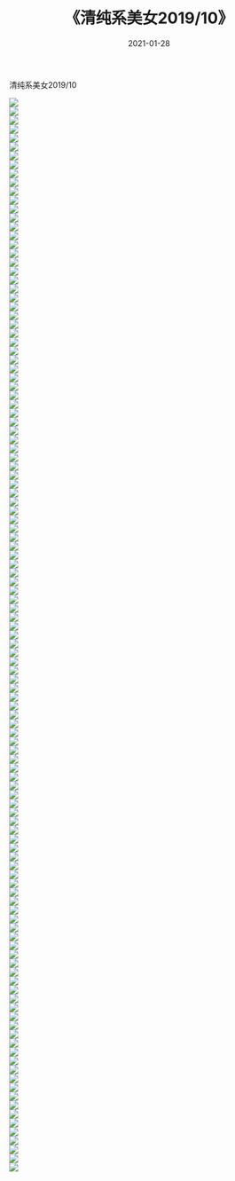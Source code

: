 ﻿---
layout: post
title:  《清纯系美女2019/10》
date:   2021-01-28
img: http://img.660000.xyz/Sharelink/清纯系美女/2019/10/000.jpg
categories: [美女, 清纯, 唯美]
---

清纯系美女2019/10

 ![](http://img.660000.xyz/Sharelink/清纯系美女/2019/10/001.jpeg) <br>![](http://img.660000.xyz/Sharelink/清纯系美女/2019/10/002.jpeg) <br>![](http://img.660000.xyz/Sharelink/清纯系美女/2019/10/003.jpeg) <br>![](http://img.660000.xyz/Sharelink/清纯系美女/2019/10/004.jpeg) <br>![](http://img.660000.xyz/Sharelink/清纯系美女/2019/10/005.jpeg) <br>![](http://img.660000.xyz/Sharelink/清纯系美女/2019/10/006.jpeg) <br>![](http://img.660000.xyz/Sharelink/清纯系美女/2019/10/007.jpeg) <br>![](http://img.660000.xyz/Sharelink/清纯系美女/2019/10/008.jpeg) <br>![](http://img.660000.xyz/Sharelink/清纯系美女/2019/10/009.jpeg) <br>![](http://img.660000.xyz/Sharelink/清纯系美女/2019/10/010.jpeg) <br>![](http://img.660000.xyz/Sharelink/清纯系美女/2019/10/011.jpeg) <br>![](http://img.660000.xyz/Sharelink/清纯系美女/2019/10/012.jpeg) <br>![](http://img.660000.xyz/Sharelink/清纯系美女/2019/10/013.jpeg) <br>![](http://img.660000.xyz/Sharelink/清纯系美女/2019/10/014.jpeg) <br>![](http://img.660000.xyz/Sharelink/清纯系美女/2019/10/015.jpeg) <br>![](http://img.660000.xyz/Sharelink/清纯系美女/2019/10/016.jpeg) <br>![](http://img.660000.xyz/Sharelink/清纯系美女/2019/10/017.jpeg) <br>![](http://img.660000.xyz/Sharelink/清纯系美女/2019/10/018.jpeg) <br>![](http://img.660000.xyz/Sharelink/清纯系美女/2019/10/019.jpeg) <br>![](http://img.660000.xyz/Sharelink/清纯系美女/2019/10/020.jpeg) <br>![](http://img.660000.xyz/Sharelink/清纯系美女/2019/10/021.jpeg) <br>![](http://img.660000.xyz/Sharelink/清纯系美女/2019/10/022.jpeg) <br>![](http://img.660000.xyz/Sharelink/清纯系美女/2019/10/023.jpeg) <br>![](http://img.660000.xyz/Sharelink/清纯系美女/2019/10/024.jpeg) <br>![](http://img.660000.xyz/Sharelink/清纯系美女/2019/10/025.jpeg) <br>![](http://img.660000.xyz/Sharelink/清纯系美女/2019/10/026.jpeg) <br>![](http://img.660000.xyz/Sharelink/清纯系美女/2019/10/027.jpeg) <br>![](http://img.660000.xyz/Sharelink/清纯系美女/2019/10/028.jpeg) <br>![](http://img.660000.xyz/Sharelink/清纯系美女/2019/10/029.jpeg) <br>![](http://img.660000.xyz/Sharelink/清纯系美女/2019/10/030.jpeg) <br>![](http://img.660000.xyz/Sharelink/清纯系美女/2019/10/031.jpeg) <br>![](http://img.660000.xyz/Sharelink/清纯系美女/2019/10/032.jpeg) <br>![](http://img.660000.xyz/Sharelink/清纯系美女/2019/10/033.jpeg) <br>![](http://img.660000.xyz/Sharelink/清纯系美女/2019/10/034.jpeg) <br>![](http://img.660000.xyz/Sharelink/清纯系美女/2019/10/035.jpeg) <br>![](http://img.660000.xyz/Sharelink/清纯系美女/2019/10/036.jpeg) <br>![](http://img.660000.xyz/Sharelink/清纯系美女/2019/10/037.jpeg) <br>![](http://img.660000.xyz/Sharelink/清纯系美女/2019/10/038.jpeg) <br>![](http://img.660000.xyz/Sharelink/清纯系美女/2019/10/039.jpeg) <br>![](http://img.660000.xyz/Sharelink/清纯系美女/2019/10/040.jpeg) <br>![](http://img.660000.xyz/Sharelink/清纯系美女/2019/10/041.jpeg) <br>![](http://img.660000.xyz/Sharelink/清纯系美女/2019/10/042.jpeg) <br>![](http://img.660000.xyz/Sharelink/清纯系美女/2019/10/043.jpeg) <br>![](http://img.660000.xyz/Sharelink/清纯系美女/2019/10/044.jpeg) <br>![](http://img.660000.xyz/Sharelink/清纯系美女/2019/10/045.jpeg) <br>![](http://img.660000.xyz/Sharelink/清纯系美女/2019/10/046.jpeg) <br>![](http://img.660000.xyz/Sharelink/清纯系美女/2019/10/047.jpeg) <br>![](http://img.660000.xyz/Sharelink/清纯系美女/2019/10/048.jpeg) <br>![](http://img.660000.xyz/Sharelink/清纯系美女/2019/10/049.jpeg) <br>![](http://img.660000.xyz/Sharelink/清纯系美女/2019/10/050.jpeg) <br>![](http://img.660000.xyz/Sharelink/清纯系美女/2019/10/051.jpeg) <br>![](http://img.660000.xyz/Sharelink/清纯系美女/2019/10/052.jpeg) <br>![](http://img.660000.xyz/Sharelink/清纯系美女/2019/10/053.jpeg) <br>![](http://img.660000.xyz/Sharelink/清纯系美女/2019/10/054.jpeg) <br>![](http://img.660000.xyz/Sharelink/清纯系美女/2019/10/055.jpeg) <br>![](http://img.660000.xyz/Sharelink/清纯系美女/2019/10/056.jpeg) <br>![](http://img.660000.xyz/Sharelink/清纯系美女/2019/10/057.jpeg) <br>![](http://img.660000.xyz/Sharelink/清纯系美女/2019/10/058.jpeg) <br>![](http://img.660000.xyz/Sharelink/清纯系美女/2019/10/059.jpeg) <br>![](http://img.660000.xyz/Sharelink/清纯系美女/2019/10/060.jpeg) <br>![](http://img.660000.xyz/Sharelink/清纯系美女/2019/10/061.jpeg) <br>![](http://img.660000.xyz/Sharelink/清纯系美女/2019/10/062.jpeg) <br>![](http://img.660000.xyz/Sharelink/清纯系美女/2019/10/063.jpeg) <br>![](http://img.660000.xyz/Sharelink/清纯系美女/2019/10/064.jpeg) <br>![](http://img.660000.xyz/Sharelink/清纯系美女/2019/10/065.jpeg) <br>![](http://img.660000.xyz/Sharelink/清纯系美女/2019/10/066.jpeg) <br>![](http://img.660000.xyz/Sharelink/清纯系美女/2019/10/067.jpeg) <br>![](http://img.660000.xyz/Sharelink/清纯系美女/2019/10/068.jpeg) <br>![](http://img.660000.xyz/Sharelink/清纯系美女/2019/10/069.jpeg) <br>![](http://img.660000.xyz/Sharelink/清纯系美女/2019/10/070.jpeg) <br>![](http://img.660000.xyz/Sharelink/清纯系美女/2019/10/071.jpeg) <br>![](http://img.660000.xyz/Sharelink/清纯系美女/2019/10/072.jpeg) <br>![](http://img.660000.xyz/Sharelink/清纯系美女/2019/10/073.jpeg) <br>![](http://img.660000.xyz/Sharelink/清纯系美女/2019/10/074.jpeg) <br>![](http://img.660000.xyz/Sharelink/清纯系美女/2019/10/075.jpeg) <br>![](http://img.660000.xyz/Sharelink/清纯系美女/2019/10/076.jpeg) <br>![](http://img.660000.xyz/Sharelink/清纯系美女/2019/10/077.jpeg) <br>![](http://img.660000.xyz/Sharelink/清纯系美女/2019/10/078.jpeg) <br>![](http://img.660000.xyz/Sharelink/清纯系美女/2019/10/079.jpeg) <br>![](http://img.660000.xyz/Sharelink/清纯系美女/2019/10/080.jpeg) <br>![](http://img.660000.xyz/Sharelink/清纯系美女/2019/10/081.jpeg) <br>![](http://img.660000.xyz/Sharelink/清纯系美女/2019/10/082.jpeg) <br>![](http://img.660000.xyz/Sharelink/清纯系美女/2019/10/083.jpeg) <br>![](http://img.660000.xyz/Sharelink/清纯系美女/2019/10/084.jpeg) <br>![](http://img.660000.xyz/Sharelink/清纯系美女/2019/10/085.jpeg) <br>![](http://img.660000.xyz/Sharelink/清纯系美女/2019/10/086.jpeg) <br>![](http://img.660000.xyz/Sharelink/清纯系美女/2019/10/087.jpeg) <br>![](http://img.660000.xyz/Sharelink/清纯系美女/2019/10/088.jpeg) <br>![](http://img.660000.xyz/Sharelink/清纯系美女/2019/10/089.jpeg) <br>![](http://img.660000.xyz/Sharelink/清纯系美女/2019/10/090.jpeg) <br>![](http://img.660000.xyz/Sharelink/清纯系美女/2019/10/091.jpeg) <br>![](http://img.660000.xyz/Sharelink/清纯系美女/2019/10/092.jpeg) <br>![](http://img.660000.xyz/Sharelink/清纯系美女/2019/10/093.jpeg) <br>![](http://img.660000.xyz/Sharelink/清纯系美女/2019/10/094.jpeg) <br>![](http://img.660000.xyz/Sharelink/清纯系美女/2019/10/095.jpeg) <br>![](http://img.660000.xyz/Sharelink/清纯系美女/2019/10/096.jpeg) <br>![](http://img.660000.xyz/Sharelink/清纯系美女/2019/10/097.jpeg) <br>![](http://img.660000.xyz/Sharelink/清纯系美女/2019/10/098.jpeg) <br>![](http://img.660000.xyz/Sharelink/清纯系美女/2019/10/099.jpeg) <br>![](http://img.660000.xyz/Sharelink/清纯系美女/2019/10/100.jpeg) <br>![](http://img.660000.xyz/Sharelink/清纯系美女/2019/10/101.jpeg) <br>![](http://img.660000.xyz/Sharelink/清纯系美女/2019/10/102.jpeg) <br>![](http://img.660000.xyz/Sharelink/清纯系美女/2019/10/103.jpeg) <br>![](http://img.660000.xyz/Sharelink/清纯系美女/2019/10/104.jpeg) <br>![](http://img.660000.xyz/Sharelink/清纯系美女/2019/10/105.jpeg) <br>![](http://img.660000.xyz/Sharelink/清纯系美女/2019/10/106.jpeg) <br>![](http://img.660000.xyz/Sharelink/清纯系美女/2019/10/107.jpeg) <br>![](http://img.660000.xyz/Sharelink/清纯系美女/2019/10/108.jpeg) <br>![](http://img.660000.xyz/Sharelink/清纯系美女/2019/10/109.jpeg) <br>![](http://img.660000.xyz/Sharelink/清纯系美女/2019/10/110.jpeg) <br>![](http://img.660000.xyz/Sharelink/清纯系美女/2019/10/111.jpeg) <br>![](http://img.660000.xyz/Sharelink/清纯系美女/2019/10/112.jpeg) <br>![](http://img.660000.xyz/Sharelink/清纯系美女/2019/10/113.jpeg) <br>![](http://img.660000.xyz/Sharelink/清纯系美女/2019/10/114.jpeg) <br>![](http://img.660000.xyz/Sharelink/清纯系美女/2019/10/115.jpeg) <br>![](http://img.660000.xyz/Sharelink/清纯系美女/2019/10/116.jpeg) <br>![](http://img.660000.xyz/Sharelink/清纯系美女/2019/10/117.jpeg) <br>![](http://img.660000.xyz/Sharelink/清纯系美女/2019/10/118.jpeg) <br>![](http://img.660000.xyz/Sharelink/清纯系美女/2019/10/119.jpeg) <br>![](http://img.660000.xyz/Sharelink/清纯系美女/2019/10/120.jpeg) <br>![](http://img.660000.xyz/Sharelink/清纯系美女/2019/10/121.jpeg) <br>
